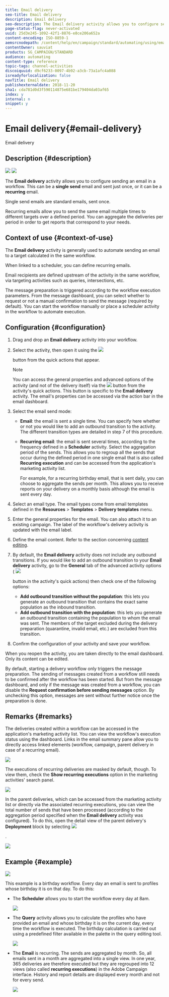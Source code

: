 ```yaml
---
title: Email delivery
seo-title: Email delivery
description: Email delivery
seo-description: The Email delivery activity allows you to configure sending a single send email or a recurring email in a workflow.
page-status-flag: never-activated
uuid: 25d3e245-1092-42f1-8876-e8ce206a652a
content-encoding: ISO-8859-1
aemsrcnodepath: /content/help/en/campaign/standard/automating/using/email-delivery
contentOwner: sauviat
products: SG_CAMPAIGN/STANDARD
audience: automating
content-type: reference
topic-tags: channel-activities
discoiquuid: d9cf6233-0097-4b92-a3cb-73a1afc4a088
isreadyforlocalization: false
navTitle: Email delivery
publishexternaldate: 2018-11-20
sha1: cda781d0d3f590114875e681be179404da03af65
index: y
internal: n
snippet: y
---
```


# Email delivery{#email-delivery}

Email delivery

## Description {#description}

![](assets/email.png)  ![](assets/recurrentEmail.png)

The **Email delivery** activity allows you to configure sending an email in a workflow. This can be a **single send** email and sent just once, or it can be a **recurring** email.

Single send emails are standard emails, sent once.

Recurring emails allow you to send the same email multiple times to different targets over a defined period. You can aggregate the deliveries per period in order to get reports that correspond to your needs.

## Context of use {#context-of-use}

The **Email delivery** activity is generally used to automate sending an email to a target calculated in the same workflow.

When linked to a scheduler, you can define recurring emails.

Email recipients are defined upstream of the activity in the same workflow, via targeting activities such as queries, intersections, etc.

The message preparation is triggered according to the workflow execution parameters. From the message dashboard, you can select whether to request or not a manual confirmation to send the message (required by default). You can start the workflow manually or place a scheduler activity in the workflow to automate execution.

## Configuration {#configuration}

1. Drag and drop an **Email delivery** activity into your workflow.
1. Select the activity, then open it using the  ![](assets/edit_darkgrey-24px.png)

   button from the quick actions that appear.

   >[!NOTE]
   >
   >You can access the general properties and advanced options of the activity (and not of the delivery itself) via the  ![](assets/dlv_activity_params-24px.png) button from the activity's quick actions. This button is specific to the **Email delivery** activity. The email's properties can be accessed via the action bar in the email dashboard.

1. Select the email send mode:

    * **Email**: the email is sent a single time. You can specify here whether or not you would like to add an outbound transition to the activity. The different transition types are detailed in step 7 of this procedure.
    * **Recurring email**: the email is sent several times, according to the frequency defined in a **Scheduler** activity. Select the aggregation period of the sends. This allows you to regroup all the sends that occur during the defined period in one single email that is also called **Recurring execution** and can be accessed from the application's marketing activity list.

      For example, for a recurring birthday email, that is sent daily, you can choose to aggregate the sends per month. This allows you to receive reports on your delivery on a monthly basis although the email is sent every day.

1. Select an email type. The email types come from email templates defined in the **Resources** &gt; **Templates** &gt; **Delivery templates** menu.
1. Enter the general properties for the email. You can also attach it to an existing campaign. The label of the workflow's delivery activity is updated with the email label.
1. Define the email content. Refer to the section concerning [content editing](../../designing/using/about-personalization.md).
1. By default, the **Email delivery** activity does not include any outbound transitions. If you would like to add an outbound transition to your **Email delivery** activity, go to the **General** tab of the advanced activity options (  ![](assets/dlv_activity_params-24px.png)

   button in the activity's quick actions) then check one of the following options:

    * **Add outbound transition without the population**: this lets you generate an outbound transition that contains the exact same population as the inbound transition.
    * **Add outbound transition with the population**: this lets you generate an outbound transition containing the population to whom the email was sent. The members of the target excluded during the delivery preparation (quarantine, invalid email, etc.) are excluded from this transition.

1. Confirm the configuration of your activity and save your workflow.

When you reopen the activity, you are taken directly to the email dashboard. Only its content can be edited.

By default, starting a delivery workflow only triggers the message preparation. The sending of messages created from a workflow still needs to be confirmed after the workflow has been started. But from the message dashboard, and only if the message was created from a workflow, you can disable the **Request confirmation before sending messages** option. By unchecking this option, messages are sent without further notice once the preparation is done.

## Remarks {#remarks}

The deliveries created within a workflow can be accessed in the application's marketing activity list. You can view the workflow's execution status using the dashboard. Links in the email summary pane allow you to directly access linked elements (workflow, campaign, parent delivery in case of a recurring email).

![](assets/wkf_display_recurrent_executions_2.png)

The executions of recurring deliveries are masked by default, though. To view them, check the **Show recurring executions** option in the marketing activities' search panel.

![](assets/wkf_display_recurrent_executions.png)

In the parent deliveries, which can be accessed from the marketing activity list or directly via the associated recurring executions, you can view the total number of sends that have been processed (according to the aggregation period specified when the **Email delivery** activity was configured). To do this, open the detail view of the parent delivery's **Deployment** block by selecting  ![](assets/wkf_dlv_detail_button.png)

.

![](assets/wkf_display_recurrent_executions_3.png) 

## Example {#example}

![](assets/wkf_delivery_example_1.png)

This example is a birthday workflow. Every day an email is sent to profiles whose birthday it is on that day. To do this:

* The **Scheduler** allows you to start the workflow every day at 8am.

  ![](assets/wkf_delivery_example_2.png)

* The **Query** activity allows you to calculate the profiles who have provided an email and whose birthday it is on the current day, every time the workflow is executed. The birthday calculation is carried out using a predefined filter available in the palette in the query editing tool.

  ![](assets/wkf_delivery_example_3.png)

* The **Email** is recurring. The sends are aggregated by month. So, all emails sent in a month are aggregated into a single view. In one year, 365 deliveries are therefore executed but they are regrouped into 12 views (also called **recurring executions**) in the Adobe Campaign interface. History and report details are displayed every month and not for every send.

  ![](assets/wkf_delivery_example_4.png)

